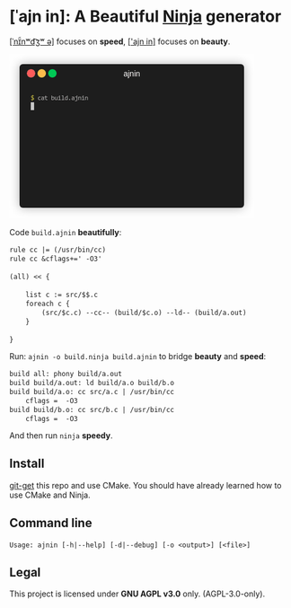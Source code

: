 # [ˈajn in]: A Beautiful [Ninja](https://github.com/ninja-build/ninja) generator

[[ˈnɪ̈̃nʷd͡ʒʷ ə]](https://github.com/ninja-build/ninja) focuses on **speed**,
[['ajn in]](https://github.com/b1f6c1c4/ajnin) focuses on **beauty**.

![Demo](demo.gif)


Code `build.ajnin` **beautifully**:

```
rule cc |= (/usr/bin/cc)
rule cc &cflags+=' -O3'

(all) << {

    list c := src/$$.c
    foreach c {
        (src/$c.c) --cc-- (build/$c.o) --ld-- (build/a.out)
    }

}
```

Run: `ajnin -o build.ninja build.ajnin` to bridge **beauty** and **speed**:

```ninja
build all: phony build/a.out
build build/a.out: ld build/a.o build/b.o
build build/a.o: cc src/a.c | /usr/bin/cc
    cflags =  -O3
build build/b.o: cc src/b.c | /usr/bin/cc
    cflags =  -O3
```

And then run `ninja` **speedy**.

## Install

[git-get](https://github.com/b1f6c1c4/git-get) this repo and use CMake.
You should have already learned how to use CMake and Ninja.

## Command line

```
Usage: ajnin [-h|--help] [-d|--debug] [-o <output>] [<file>]
```

## Legal

This project is licensed under **GNU AGPL v3.0** only. (AGPL-3.0-only).

